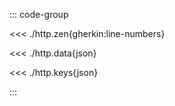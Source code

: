 ::: code-group

<<< ./http.zen{gherkin:line-numbers}

<<< ./http.data{json}

<<< ./http.keys{json}

:::

